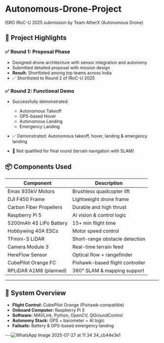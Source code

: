 # Autonomous-Drone-Project
ISRO IRoC-U 2025 submission by Team AtherX (Autonomous Drone)

## 🏁 Project Highlights
### ✅ Round 1: Proposal Phase
- Designed drone architecture with sensor integration and autonomy
- Submitted detailed proposal with mission design
- **Result:** Shortlisted among top teams across India
- ✅ Shortlisted to Round 2 of IRoC-U 2025

### ✅ Round 2: Functional Demo
- Successfully demonstrated:
  - Autonomous Takeoff
  - GPS-based Hover
  - Autonomous Landing
  - Emergency Landing

- ✅ Demonstrated: Autonomous takeoff, hover, landing & emergency landing
- 🚫 Not qualified for final round (terrain navigation with SLAM)


## 📦 Components Used

| Component                         | Description                                          |
|----------------------------------|------------------------------------------------------|
| Emax 935kV Motors                | Brushless quadcopter lift                           |
| DJI F450 Frame                   | Lightweight drone frame                             |
| Carbon Fiber Propellers          | Durable and high thrust                             |
| Raspberry Pi 5                   | AI vision & control logic                           |
| 5200mAh 4S LiPo Battery          | 15+ min flight time                                 |
| Hobbywing 40A ESCs               | Motor speed control                                 |
| TFmini-S LiDAR                   | Short-range obstacle detection                      |
| Camera Module 3                  | Real-time terrain feed                              |
| HereFlow Sensor                  | Optical flow + rangefinder                          |
| CubePilot Orange FC              | Pixhawk-based flight controller                     |
| RPLiDAR A1M8 (planned)           | 360° SLAM & mapping support                         |

---

## 🧠 System Overview

- **Flight Control:** CubePilot Orange (Pixhawk-compatible)
- **Onboard Computer:** Raspberry Pi 5
- **Software:** MAVLink, Python, OpenCV, QGroundControl
- **Autonomy Stack:** GPS + barometer + AI logic
- **Failsafe:** Battery & GPS-based emergency landing

---![WhatsApp Image 2025-07-27 at 11 34 34_cb44e3e1](https://github.com/user-attachments/assets/c19d8d9c-9f6f-4c86-b566-7d0c7ac41199)



